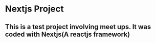 # Nextjs Project 
## This is a test project involving meet ups. It was coded with Nextjs(A reactjs framework)